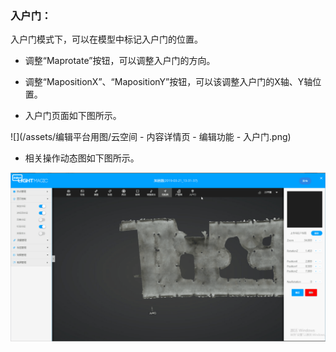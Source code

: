 ### 入户门：

入户门模式下，可以在模型中标记入户门的位置。

* 调整“Maprotate”按钮，可以调整入户门的方向。

* 调整“MapositionX”、“MapositionY”按钮，可以该调整入户门的X轴、Y轴位置。

* 入户门页面如下图所示。

![](/assets/编辑平台用图/云空间 - 内容详情页 - 编辑功能 - 入户门.png)

* 相关操作动态图如下图所示。

![](/assets/编辑版GIF图/入户门.gif)

